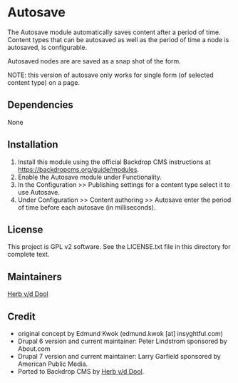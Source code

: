
Autosave
========

The Autosave module automatically saves content after a period of time. Content types that can be autosaved as well as the period of time a node is autosaved, is configurable.

Autosaved nodes are are saved as a snap shot of the form.

NOTE: this version of autosave only works for single form (of selected content type) on a page.

Dependencies
------------

None

Installation
------------

1. Install this module using the official Backdrop CMS instructions at
  <https://backdropcms.org/guide/modules>.
2. Enable the Autosave module under Functionality.
3. In the Configuration >> Publishing settings for a content type select it to use Autosave.
4. Under Configuration >> Content authoring >> Autosave enter the period of time before each autosave (in milliseconds).

License
-------

This project is GPL v2 software. See the LICENSE.txt file in this directory for complete text.

Maintainers
-----------

[Herb v/d Dool](https://github.com/herbdool)

Credit
------

* original concept by Edmund Kwok (edmund.kwok [at] insyghtful.com)
* Drupal 6 version and current maintainer: Peter Lindstrom sponsored by About.com
* Drupal 7 version and current maintainer: Larry Garfield sponsored by American Public Media.
* Ported to Backdrop CMS by [Herb v/d Dool](https://github.com/herbdool).
